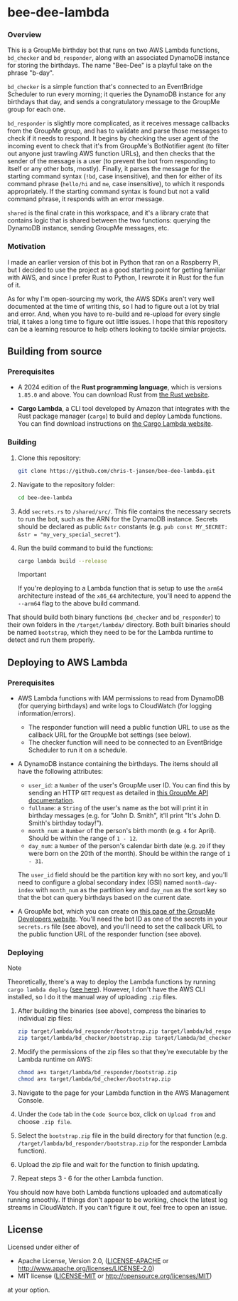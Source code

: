 # bee-dee-lambda

### Overview

This is a GroupMe birthday bot that runs on two AWS Lambda functions, `bd_checker` and `bd_responder`, along with an associated DynamoDB instance for storing the birthdays. The name "Bee-Dee" is a playful take on the phrase "b-day".

`bd_checker` is a simple function that's connected to an EventBridge Scheduler to run every morning; it queries the DynamoDB instance for any birthdays that day, and sends a congratulatory message to the GroupMe group for each one.

`bd_responder` is slightly more complicated, as it receives message callbacks from the GroupMe group, and has to validate and parse those messages to check if it needs to respond. It begins by checking the user agent of the incoming event to check that it's from GroupMe's BotNotifier agent (to filter out anyone just trawling AWS function URLs), and then checks that the sender of the message is a user (to prevent the bot from responding to itself or any other bots, mostly). Finally, it parses the message for the starting command syntax (`!bd`, case insensitive), and then for either of its command phrase (`hello/hi` and `me`, case insensitive), to which it responds appropriately. If the starting command syntax is found but not a valid command phrase, it responds with an error message.

`shared` is the final crate in this workspace, and it's a library crate that contains logic that is shared between the two functions: querying the DynamoDB instance, sending GroupMe messages, etc.

### Motivation

I made an earlier version of this bot in Python that ran on a Raspberry Pi, but I decided to use the project as a good starting point for getting familiar with AWS, and since I prefer Rust to Python, I rewrote it in Rust for the fun of it.

As for why I'm open-sourcing my work, the AWS SDKs aren't very well documented at the time of writing this, so I had to figure out a lot by trial and error. And, when you have to re-build and re-upload for every single trial, it takes a long time to figure out little issues. I hope that this repository can be a learning resource to help others looking to tackle similar projects.

## Building from source

### Prerequisites

* A 2024 edition of the **Rust programming language**, which is versions `1.85.0` and above. You can download Rust from [the Rust website](https://www.rust-lang.org/).

* **Cargo Lambda**, a CLI tool developed by Amazon that integrates with the Rust package manager (`cargo`) to build and deploy Lambda functions. You can find download instructions on [the Cargo Lambda website](https://www.cargo-lambda.info/).


### Building

1. Clone this repository:
    ```bash
    git clone https://github.com/chris-t-jansen/bee-dee-lambda.git
    ```

2. Navigate to the repository folder:
    ```bash
    cd bee-dee-lambda
    ```

3. Add `secrets.rs` to `/shared/src/`. This file contains the necessary secrets to run the bot, such as the ARN for the DynamoDB instance. Secrets should be declared as public `&str` constants (e.g. `pub const MY_SECRET: &str = "my_very_special_secret"`).

4. Run the build command to build the functions:
    ```bash
    cargo lambda build --release
    ```

    > [!IMPORTANT]  
    > If you're deploying to a Lambda function that is setup to use the `arm64` architecture instead of the `x86_64` architecture, you'll need to append the `--arm64` flag to the above build command.

That should build both binary functions (`bd_checker` and `bd_responder`) to their own folders in the `/target/lambda/` directory. Both built binaries should be named `bootstrap`, which they need to be for the Lambda runtime to detect and run them properly.


## Deploying to AWS Lambda

### Prerequisites

* AWS Lambda functions with IAM permissions to read from DynamoDB (for querying birthdays) and write logs to CloudWatch (for logging information/errors).
    * The responder function will need a public function URL to use as the callback URL for the GroupMe bot settings (see below).
    * The checker function will need to be connected to an EventBridge Scheduler to run it on a schedule.

* A DynamoDB instance containing the birthdays. The items should all have the following attributes:
    * `user_id`: a `Number` of the user's GroupMe user ID. You can find this by sending an HTTP `GET` request as detailed in [this GroupMe API documentation](https://dev.groupme.com/docs/v3#messages_index).
    * `fullname`: a `String` of the user's name as the bot will print it in birthday messages (e.g. for "John D. Smith", it'll print "It's John D. Smith's birthday today!").
    * `month_num`: a `Number` of the person's birth month (e.g. `4` for April). Should be within the range of `1 - 12`.
    * `day_num`: a `Number` of the person's calendar birth date (e.g. `20` if they were born on the 20th of the month). Should be within the range of `1 - 31`.

    The `user_id` field should be the partition key with no sort key, and you'll need to configure a global secondary index (GSI) named `month-day-index` with `month_num` as the partition key and `day_num` as the sort key so that the bot can query birthdays based on the current date.

* A GroupMe bot, which you can create on [this page of the GroupMe Developers website](https://dev.groupme.com/bots). You'll need the bot ID as one of the secrets in your `secrets.rs` file (see above), and you'll need to set the callback URL to the public function URL of the responder function (see above).


### Deploying

> [!NOTE]
> Theoretically, there's a way to deploy the Lambda functions by running `cargo lambda deploy` ([see here](https://www.cargo-lambda.info/guide/getting-started.html#step-6-deploy-the-function-on-aws-lambda)). However, I don't have the AWS CLI installed, so I do it the manual way of uploading `.zip` files.

1. After building the binaries (see above), compress the binaries to individual zip files:

    ```bash
    zip target/lambda/bd_responder/bootstrap.zip target/lambda/bd_responder/bootstrap
    zip target/lambda/bd_checker/bootstrap.zip target/lambda/bd_checker/bootstrap
    ```

2. Modify the permissions of the zip files so that they're executable by the Lambda runtime on AWS:

    ```bash
    chmod a+x target/lambda/bd_responder/bootstrap.zip
    chmod a+x target/lambda/bd_checker/bootstrap.zip
    ```

3. Navigate to the page for your Lambda function in the AWS Management Console.

4. Under the `Code` tab in the `Code Source` box, click on `Upload from` and choose `.zip file`.

5. Select the `bootstrap.zip` file in the build directory for that function (e.g. `/target/lambda/bd_responder/bootstrap.zip` for the responder Lambda function).

6. Upload the zip file and wait for the function to finish updating.

7. Repeat steps 3 - 6 for the other Lambda function.

You should now have both Lambda functions uploaded and automatically running smoothly. If things don't appear to be working, check the latest log streams in CloudWatch. If you can't figure it out, feel free to open an issue.


## License
Licensed under either of

 * Apache License, Version 2.0, ([LICENSE-APACHE](LICENSE-APACHE) or http://www.apache.org/licenses/LICENSE-2.0)
 * MIT license ([LICENSE-MIT](LICENSE-MIT) or http://opensource.org/licenses/MIT)

at your option.
